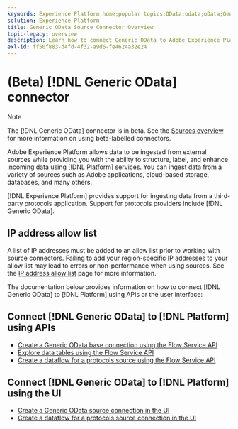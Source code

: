 ```yaml
---
keywords: Experience Platform;home;popular topics;OData;odata;oData;Generic OData;generic odata
solution: Experience Platform
title: Generic OData Source Connector Overview
topic-legacy: overview
description: Learn how to connect Generic OData to Adobe Experience Platform using APIs or the user interface.
exl-id: ff50f883-d4fd-4f32-a9d6-fe4624a32e24
---
```

# (Beta) [!DNL Generic OData] connector

>[!NOTE]
>
>The [!DNL Generic OData] connector is in beta. See the [Sources overview](../../home.md#terms-and-conditions) for more information on using beta-labelled connectors.

Adobe Experience Platform allows data to be ingested from external sources while providing you with the ability to structure, label, and enhance incoming data using [!DNL Platform] services. You can ingest data from a variety of sources such as Adobe applications, cloud-based storage, databases, and many others.

[!DNL Experience Platform] provides support for ingesting data from a third-party protocols application. Support for protocols providers include [!DNL Generic OData].

## IP address allow list

A list of IP addresses must be added to an allow list prior to working with source connectors. Failing to add your region-specific IP addresses to your allow list may lead to errors or non-performance when using sources. See the [IP address allow list](../../ip-address-allow-list.md) page for more information.

The documentation below provides information on how to connect [!DNL Generic OData] to [!DNL Platform] using APIs or the user interface:

## Connect [!DNL Generic OData] to [!DNL Platform] using APIs

- [Create a Generic OData base connection using the Flow Service API](../../tutorials/api/create/protocols/odata.md)
- [Explore data tables using the Flow Service API](../../tutorials/api/explore/tabular.md)
- [Create a dataflow for a protocols source using the Flow Service API](../../tutorials/api/collect/protocols.md)

## Connect [!DNL Generic OData] to [!DNL Platform] using the UI

- [Create a Generic OData source connection in the UI](../../tutorials/ui/create/protocols/odata.md)
- [Create a dataflow for a protocols source connection in the UI](../../tutorials/ui/dataflow/protocols.md)
